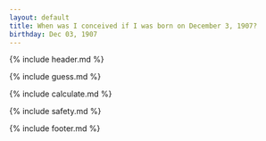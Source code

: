 ```yaml
---
layout: default
title: When was I conceived if I was born on December 3, 1907?
birthday: Dec 03, 1907
---
```


{% include header.md %}

{% include guess.md %}

{% include calculate.md %}

{% include safety.md %}

{% include footer.md %}




